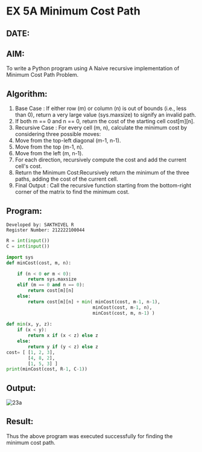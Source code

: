 # EX 5A Minimum Cost Path
## DATE:

## AIM:

To write a Python program using A Naive recursive implementation of Minimum Cost Path Problem.

## Algorithm:

1. Base Case : If either row (m) or column (n) is out of bounds (i.e., less than 0), return a very large value (sys.maxsize) to signify an invalid path.
2. If both m == 0 and n == 0, return the cost of the starting cell cost[m][n].
3. Recursive Case : For every cell (m, n), calculate the minimum cost by considering three possible moves:
4. Move from the top-left diagonal (m-1, n-1).
5. Move from the top (m-1, n).
6. Move from the left (m, n-1).
7. For each direction, recursively compute the cost and add the current cell's cost.
8. Return the Minimum Cost:Recursively return the minimum of the three paths, adding the cost of the current cell.
9. Final Output : Call the recursive function starting from the bottom-right corner of the matrix to find the minimum cost.

## Program:
```
Developed by: SAKTHIVEL R
Register Number: 212222100044
```
```py
R = int(input())
C = int(input())

import sys
def minCost(cost, m, n):

    if (n < 0 or m < 0):
        return sys.maxsize
    elif (m == 0 and n == 0):
        return cost[m][n]
    else:
        return cost[m][n] + min( minCost(cost, m-1, n-1),
                                minCost(cost, m-1, n),
                                minCost(cost, m, n-1) )
                                
def min(x, y, z):
    if (x < y):
        return x if (x < z) else z
    else:
        return y if (y < z) else z
cost= [ [1, 2, 3],
        [4, 8, 2],
        [1, 5, 3] ]
print(minCost(cost, R-1, C-1))


```

## Output:

![23a](https://github.com/user-attachments/assets/538f064f-2e18-4d93-a77f-c82dea3d6294)


## Result:
Thus the above program was executed successfully for finding the minimum cost path.
